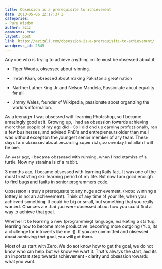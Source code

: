 ```yaml
---
title: Obsession is a prerequisite to achievement
date: 2013-05-06 22:17:37 Z
categories:
- Pure Wisdom
author: aziz
comments: true
layout: post
link: https://azizali.com/obsession-is-a-prerequisite-to-achievement/
wordpress_id: 2845
---
```


Any one who is trying to achieve anything in life must be obsessed about it.



	
  * Tiger Woods, obsessed about winning.

	
  * Imran Khan, obsessed about making Pakistan a great nation

	
  * Marther Luther King Jr. and Nelson Mandela, Passionate about equality for all

	
  * Jimmy Wales, founder of Wikipedia, passionate about organizing the world's information.


<!-- more -->As a teenager I was obsessed with learning Photoshop, so I became amazingly good at it. Growing up, I had an obsession towards achieving more than people of my age did - So I did end up earning professionally, ran a few businesses, and advised PhD's and entrepreneurs older than me. I was without exception the youngest senior member of any team. These days I am obsessed about becoming super rich, so one day Inshallah I will be one.

An year ago, I became obsessed with running, when I had stamina of a turtle. Now my stamina is of a rabbit.

3 months ago, I became obsessed with learning Rails fast. It was one of the most frustrating skill learning period of my life. But now I am good enough to find bugs and faults in senior programmers code.

Obsession is truly a prerequisite to any huge achievement. (Note: Winning a lottery is not an achievement). Think of any time of your life, when you achieved something. It could be big or small, but something that you really wanted. Chances are that you were obsessed about how you could find a way to achieve that goal.

Whether it be learning a new (programming) language, marketing a startup, learning how to become more productive, becoming more outgoing (Yup, its a challenge for introverts like me :)). If you are committed and obsessed about achieving that goal, you will get there.

Most of us start with Zero. We do not know how to get the goal, we do not know who can help, but we know we want it. That's always the start, and its an important step towards achievement - clarity and obsession towards what you want.
